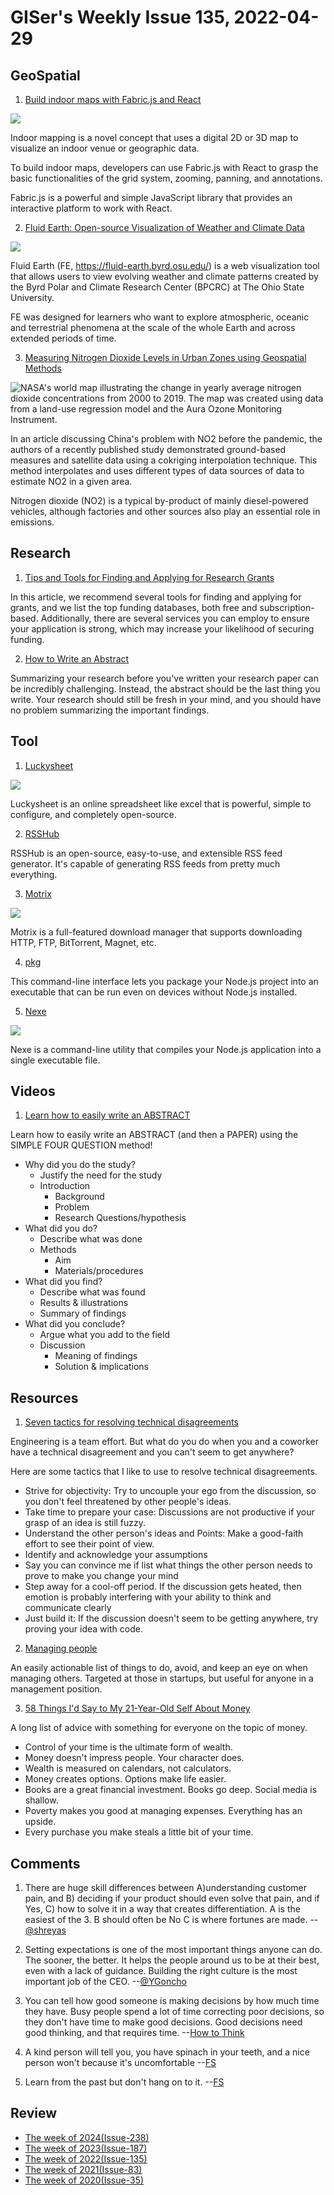 # GISer's Weekly Issue 135, 2022-04-29

## GeoSpatial

1. [Build indoor maps with Fabric.js and React](https://blog.logrocket.com/build-indoor-maps-fabric-js-using-react/)

![](https://blog.logrocket.com/wp-content/uploads/2022/04/inoor-mapping-gif.gif)

Indoor mapping is a novel concept that uses a digital 2D or 3D map to visualize an indoor venue or geographic data.

To build indoor maps, developers can use Fabric.js with React to grasp the basic functionalities of the grid system, zooming, panning, and annotations.

Fabric.js is a powerful and simple JavaScript library that provides an interactive platform to work with React.

2. [Fluid Earth: Open-source Visualization of Weather and Climate Data](https://fluid-earth.byrd.osu.edu)

![](https://cdn.shortpixel.ai/spai/w_809+q_glossy+ret_img+to_webp/https://www.gislounge.com/wp-content/uploads/2022/04/map-dust-plumes-sahara-fluid-earth.png)

Fluid Earth (FE, https://fluid-earth.byrd.osu.edu/) is a web visualization tool that allows users to view evolving weather and climate patterns created by the Byrd Polar and Climate Research Center (BPCRC) at The Ohio State University.

FE was designed for learners who want to explore atmospheric, oceanic and terrestrial phenomena at the scale of the whole Earth and across extended periods of time.

3. [Measuring Nitrogen Dioxide Levels in Urban Zones using Geospatial Methods](https://www.gislounge.com/measuring-nitrogen-dioxide-levels-in-urban-zones-using-geospatial-methods/)

![NASA's world map illustrating the change in yearly average nitrogen dioxide concentrations from 2000 to 2019. The map was created using data from a land-use regression model and the Aura Ozone Monitoring Instrument.](https://cdn.shortpixel.ai/spai/w_809+q_glossy+ret_img+to_webp/https://www.gislounge.com/wp-content/uploads/2022/04/map-global-no2-2000-2019-nasa.jpg)

In an article discussing China's problem with NO2 before the pandemic, the authors of a recently published study demonstrated ground-based measures and satellite data using a cokriging interpolation technique. This method interpolates and uses different types of data sources of data to estimate NO2 in a given area.

Nitrogen dioxide (NO2) is a typical by-product of mainly diesel-powered vehicles, although factories and other sources also play an essential role in emissions.

## Research

1. [Tips and Tools for Finding and Applying for Research Grants](https://www.aje.com/arc/Tips-and-Tools-for-Finding-and-Applying-for-Research-Grants/)

In this article, we recommend several tools for finding and applying for grants, and we list the top funding databases, both free and subscription-based. Additionally, there are several services you can employ to ensure your application is strong, which may increase your likelihood of securing funding.

2. [How to Write an Abstract](https://www.aje.com/arc/How-to-Write-an-Abstract/)

Summarizing your research before you've written your research paper can be incredibly challenging. Instead, the abstract should be the last thing you write. Your research should still be fresh in your mind, and you should have no problem summarizing the important findings.

## Tool

1. [Luckysheet](https://github.com/mengshukeji/Luckysheet)

![](https://github.com/mengshukeji/Luckysheet/raw/master/docs/.vuepress/public/img/LuckysheetDemo.gif)

Luckysheet is an online spreadsheet like excel that is powerful, simple to configure, and completely open-source.

2. [RSSHub](https://github.com/DIYgod/RSSHub)

RSSHub is an open-source, easy-to-use, and extensible RSS feed generator. It's capable of generating RSS feeds from pretty much everything.

3. [Motrix](https://github.com/agalwood/Motrix)

![](https://camo.githubusercontent.com/cf5cde786381eb3ca6298e71e262bc86ede41201d44a39f30a5fd233a6b90bff/68747470733a2f2f63646e2e6e6c61726b2e636f6d2f79757175652f302f323032302f706e672f3132393134372f313538393738323233383530312d65376233393136362d646135382d343135322d616533342d3635613036316361666134382e706e67)

Motrix is a full-featured download manager that supports downloading HTTP, FTP, BitTorrent, Magnet, etc.

4. [pkg](https://github.com/vercel/pkg)

This command-line interface lets you package your Node.js project into an executable that can be run even on devices without Node.js installed.

5. [Nexe](https://github.com/nexe/nexe)

![](https://user-images.githubusercontent.com/5818726/30999006-df7e0ae0-a497-11e7-96db-9ce87ae67b34.gif)

Nexe is a command-line utility that compiles your Node.js application into a single executable file.

## Videos

1. [Learn how to easily write an ABSTRACT](https://www.youtube.com/watch?v=MB0hbRALv0c)

Learn how to easily write an ABSTRACT (and then a PAPER) using the SIMPLE FOUR QUESTION method!

- Why did you do the study?
  - Justify the need for the study
  - Introduction
    - Background
    - Problem
    - Research Questions/hypothesis
- What did you do?
  - Describe what was done
  - Methods
    - Aim
    - Materials/procedures
- What did you find?
  - Describe what was found
  - Results & illustrations
  - Summary of findings
- What did you conclude?
  - Argue what you add to the field
  - Discussion
    - Meaning of findings
    - Solution & implications

## Resources

1. [Seven tactics for resolving technical disagreements](https://www.cenizal.com/seven-tactics-for-resolving-technical-disagreements/)

Engineering is a team effort. But what do you do when you and a coworker have a technical disagreement and you can't seem to get anywhere?

Here are some tactics that I like to use to resolve technical disagreements.

- Strive for objectivity: Try to uncouple your ego from the discussion, so you don't feel threatened by other people's ideas.
- Take time to prepare your case: Discussions are not productive if your grasp of an idea is still fuzzy.
- Understand the other person's ideas and Points: Make a good-faith effort to see their point of view.
- Identify and acknowledge your assumptions
- Say you can convince me if list what things the other person needs to prove to make you change your mind
- Step away for a cool-off period. If the discussion gets heated, then emotion is probably interfering with your ability to think and communicate clearly
- Just build it: If the discussion doesn't seem to be getting anywhere, try proving your idea with code.

2. [Managing people](https://klinger.io/posts/managing-people-%F0%9F%A4%AF)

An easily actionable list of things to do, avoid, and keep an eye on when managing others. Targeted at those in startups, but useful for anyone in a management position.

3. [58 Things I'd Say to My 21-Year-Old Self About Money](https://medium.com/swlh/58-things-id-say-to-my-21-year-old-self-about-money-1ee8145cf600)

A long list of advice with something for everyone on the topic of money.

- Control of your time is the ultimate form of wealth.
- Money doesn't impress people. Your character does.
- Wealth is measured on calendars, not calculators.
- Money creates options. Options make life easier.
- Books are a great financial investment. Books go deep. Social media is shallow.
- Poverty makes you good at managing expenses. Everything has an upside.
- Every purchase you make steals a little bit of your time.

## Comments

1. There are huge skill differences between A)understanding customer pain, and B) deciding if your product should even solve that pain, and if Yes, C) how to solve it in a way that creates differentiation. A is the easiest of the 3. B should often be No C is where fortunes are made.
   --[@shreyas](https://twitter.com/shreyas/status/1513597574879617032)

2. Setting expectations is one of the most important things anyone can do. The sooner, the better. It helps the people around us to be at their best, even with a lack of guidance. Building the right culture is the most important job of the CEO.
   --[@YGoncho](https://twitter.com/YGoncho/status/1518497913546158080)

3. You can tell how good someone is making decisions by how much time they have. Busy people spend a lot of time correcting poor decisions, so they don't have time to make good decisions. Good decisions need good thinking, and that requires time.
   --[How to Think](https://fs.blog/how-to-think/)

4. A kind person will tell you, you have spinach in your teeth, and a nice person won't because it's uncomfortable
   --[FS](https://fs.blog/brain-food/april-24-2022/)

5. Learn from the past but don't hang on to it.
   --[FS](https://fs.blog/brain-food/april-24-2022/)

## Review

- [The week of 2024(Issue-238)](../2024/issue-238.md)
- [The week of 2023(Issue-187)](../2023/issue-187.md)
- [The week of 2022(Issue-135)](../2022/issue-135.md)
- [The week of 2021(Issue-83)](../2021/issue-83.md)
- [The week of 2020(Issue-35)](../2020/issue-35.md)
